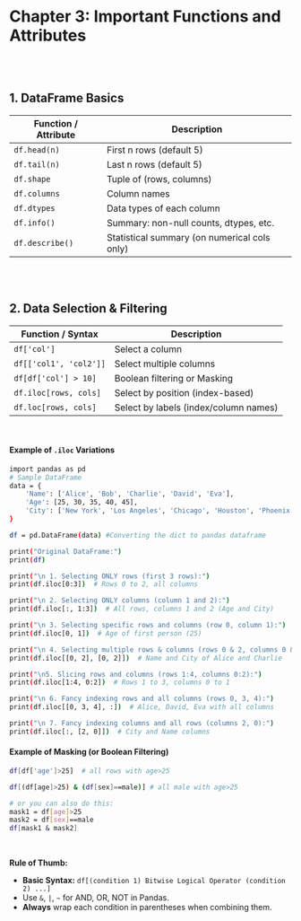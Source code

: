 #
# Chapter 3: Important Functions and Attributes

<br>
<br>

## 1. DataFrame Basics

| Function / Attribute | Description                            |
| -------------------- | -------------------------------------- |
| `df.head(n)`         | First n rows (default 5)               |
| `df.tail(n)`         | Last n rows (default 5)                |
| `df.shape`           | Tuple of (rows, columns)               |
| `df.columns`         | Column names                           |
| `df.dtypes`          | Data types of each column              |
| `df.info()`          | Summary: non-null counts, dtypes, etc. |
| `df.describe()`      | Statistical summary (on numerical cols only)   |


<br>
<br>

## 2. Data Selection & Filtering
| Function / Syntax       | Description                           |
| ----------------------- | ------------------------------------- |
| `df['col']`             | Select a column                       |
| `df[['col1', 'col2']]`  | Select multiple columns               |
| `df[df['col'] > 10]`    | Boolean filtering or Masking          |
| `df.iloc[rows, cols]`   | Select by position (index-based)      |
| `df.loc[rows, cols]`    | Select by labels (index/column names) |
<br>

#### Example of `.iloc` Variations
```bash
import pandas as pd
# Sample DataFrame
data = {
    'Name': ['Alice', 'Bob', 'Charlie', 'David', 'Eva'],
    'Age': [25, 30, 35, 40, 45],
    'City': ['New York', 'Los Angeles', 'Chicago', 'Houston', 'Phoenix']
}

df = pd.DataFrame(data) #Converting the dict to pandas dataframe

print("Original DataFrame:")
print(df)

print("\n 1. Selecting ONLY rows (first 3 rows):")
print(df.iloc[0:3])  # Rows 0 to 2, all columns

print("\n 2. Selecting ONLY columns (column 1 and 2):")
print(df.iloc[:, 1:3])  # All rows, columns 1 and 2 (Age and City)

print("\n 3. Selecting specific rows and columns (row 0, column 1):")
print(df.iloc[0, 1])  # Age of first person (25)

print("\n 4. Selecting multiple rows & columns (rows 0 & 2, columns 0 & 2):")
print(df.iloc[[0, 2], [0, 2]])  # Name and City of Alice and Charlie

print("\n5. Slicing rows and columns (rows 1:4, columns 0:2):")
print(df.iloc[1:4, 0:2])  # Rows 1 to 3, columns 0 to 1

print("\n 6. Fancy indexing rows and all columns (rows 0, 3, 4):")
print(df.iloc[[0, 3, 4], :])  # Alice, David, Eva with all columns

print("\n 7. Fancy indexing columns and all rows (columns 2, 0):")
print(df.iloc[:, [2, 0]])  # City and Name columns
```

#### Example of Masking (or Boolean Filtering)
```bash
df[df['age']>25]  # all rows with age>25

df[(df[age]>25) & (df[sex]==male)] # all male with age>25

# or you can also do this:
mask1 = df[age]>25
mask2 = df[sex]==male
df[mask1 & mask2] 
```
<br>

**Rule of Thumb:**
- **Basic Syntax:** `df[(condition 1) Bitwise Logical Operator (condition 2) ...]`
- Use `&`, `|`, `~` for AND, OR, NOT in Pandas.
- **Always** wrap each condition in parentheses when combining them.

<br>
<br>






